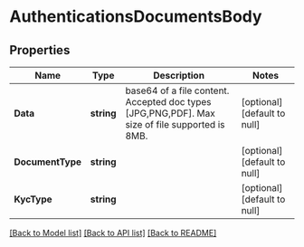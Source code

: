 # AuthenticationsDocumentsBody

## Properties
Name | Type | Description | Notes
------------ | ------------- | ------------- | -------------
**Data** | **string** | base64 of a file content. Accepted doc types [JPG,PNG,PDF]. Max size of file supported is 8MB. | [optional] [default to null]
**DocumentType** | **string** |  | [optional] [default to null]
**KycType** | **string** |  | [optional] [default to null]

[[Back to Model list]](../README.md#documentation-for-models) [[Back to API list]](../README.md#documentation-for-api-endpoints) [[Back to README]](../README.md)

